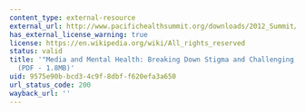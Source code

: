 ```yaml
---
content_type: external-resource
external_url: http://www.pacifichealthsummit.org/downloads/2012_Summit/PHS12_MentalHealth.pdf
has_external_license_warning: true
license: https://en.wikipedia.org/wiki/All_rights_reserved
status: valid
title: '"Media and Mental Health: Breaking Down Stigma and Challenging Inaccuracies."
  (PDF - 1.8MB)'
uid: 9575e90b-bcd3-4c9f-8dbf-f620efa3a650
url_status_code: 200
wayback_url: ''
---
```

